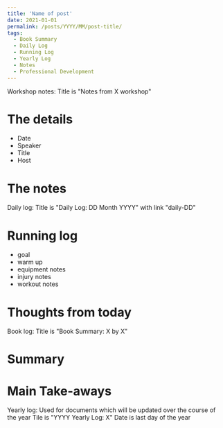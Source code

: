 ```yaml
---
title: 'Name of post'
date: 2021-01-01
permalink: /posts/YYYY/MM/post-title/
tags:
  - Book Summary
  - Daily Log
  - Running Log
  - Yearly Log
  - Notes
  - Professional Development
---
```


Workshop notes:
Title is "Notes from X workshop"
# The details
- Date
- Speaker
- Title
- Host

# The notes

Daily log:
Title is "Daily Log: DD Month YYYY" with link "daily-DD"
# Running log
- goal
- warm up
- equipment notes
- injury notes
- workout notes

# Thoughts from today

Book log:
Title is "Book Summary: X by X"
# Summary

# Main Take-aways

Yearly log:
Used for documents which will be updated over the course of the year
Tile is "YYYY Yearly Log: X"
Date is last day of the year